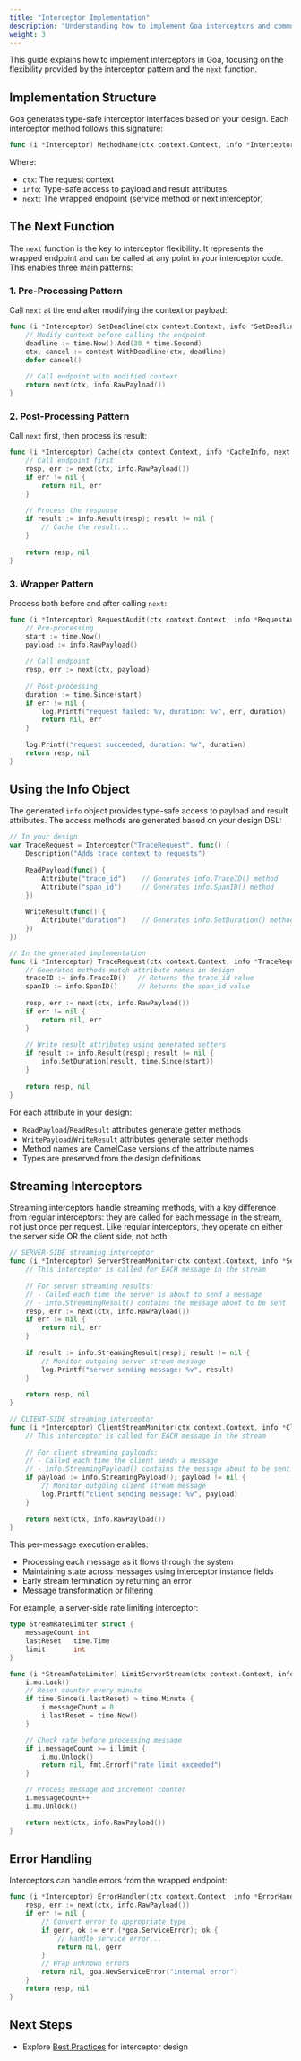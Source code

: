 ```yaml
---
title: "Interceptor Implementation"
description: "Understanding how to implement Goa interceptors and common patterns"
weight: 3
---
```


This guide explains how to implement interceptors in Goa, focusing on the flexibility provided by the interceptor pattern and the `next` function.

## Implementation Structure

Goa generates type-safe interceptor interfaces based on your design. Each interceptor method follows this signature:

```go
func (i *Interceptor) MethodName(ctx context.Context, info *InterceptorInfo, next goa.Endpoint) (any, error)
```

Where:
- `ctx`: The request context
- `info`: Type-safe access to payload and result attributes
- `next`: The wrapped endpoint (service method or next interceptor)

## The Next Function

The `next` function is the key to interceptor flexibility. It represents the
wrapped endpoint and can be called at any point in your interceptor code. This
enables three main patterns:

### 1. Pre-Processing Pattern

Call `next` at the end after modifying the context or payload:

```go
func (i *Interceptor) SetDeadline(ctx context.Context, info *SetDeadlineInfo, next goa.Endpoint) (any, error) {
    // Modify context before calling the endpoint
    deadline := time.Now().Add(30 * time.Second)
    ctx, cancel := context.WithDeadline(ctx, deadline)
    defer cancel()
    
    // Call endpoint with modified context
    return next(ctx, info.RawPayload())
}
```

### 2. Post-Processing Pattern

Call `next` first, then process its result:

```go
func (i *Interceptor) Cache(ctx context.Context, info *CacheInfo, next goa.Endpoint) (any, error) {
    // Call endpoint first
    resp, err := next(ctx, info.RawPayload())
    if err != nil {
        return nil, err
    }
    
    // Process the response
    if result := info.Result(resp); result != nil {
        // Cache the result...
    }
    
    return resp, nil
}
```

### 3. Wrapper Pattern

Process both before and after calling `next`:

```go
func (i *Interceptor) RequestAudit(ctx context.Context, info *RequestAuditInfo, next goa.Endpoint) (any, error) {
    // Pre-processing
    start := time.Now()
    payload := info.RawPayload()
    
    // Call endpoint
    resp, err := next(ctx, payload)
    
    // Post-processing
    duration := time.Since(start)
    if err != nil {
        log.Printf("request failed: %v, duration: %v", err, duration)
        return nil, err
    }
    
    log.Printf("request succeeded, duration: %v", duration)
    return resp, nil
}
```

## Using the Info Object

The generated `info` object provides type-safe access to payload and result
attributes. The access methods are generated based on your design DSL:

```go
// In your design
var TraceRequest = Interceptor("TraceRequest", func() {
    Description("Adds trace context to requests")
    
    ReadPayload(func() {
        Attribute("trace_id")    // Generates info.TraceID() method
        Attribute("span_id")     // Generates info.SpanID() method
    })
    
    WriteResult(func() {
        Attribute("duration")    // Generates info.SetDuration() method
    })
})

// In the generated implementation
func (i *Interceptor) TraceRequest(ctx context.Context, info *TraceRequestInfo, next goa.Endpoint) (any, error) {
    // Generated methods match attribute names in design
    traceID := info.TraceID()   // Returns the trace_id value
    spanID := info.SpanID()     // Returns the span_id value
    
    resp, err := next(ctx, info.RawPayload())
    if err != nil {
        return nil, err
    }
    
    // Write result attributes using generated setters
    if result := info.Result(resp); result != nil {
        info.SetDuration(result, time.Since(start))
    }
    
    return resp, nil
}
```

For each attribute in your design:
- `ReadPayload`/`ReadResult` attributes generate getter methods
- `WritePayload`/`WriteResult` attributes generate setter methods
- Method names are CamelCase versions of the attribute names
- Types are preserved from the design definitions

## Streaming Interceptors

Streaming interceptors handle streaming methods, with a key difference from regular
interceptors: they are called for each message in the stream, not just once per
request. Like regular interceptors, they operate on either the server side OR the
client side, not both:

```go
// SERVER-SIDE streaming interceptor
func (i *Interceptor) ServerStreamMonitor(ctx context.Context, info *ServerStreamMonitorInfo, next goa.Endpoint) (any, error) {
    // This interceptor is called for EACH message in the stream
    
    // For server streaming results:
    // - Called each time the server is about to send a message
    // - info.StreamingResult() contains the message about to be sent
    resp, err := next(ctx, info.RawPayload())
    if err != nil {
        return nil, err
    }
    
    if result := info.StreamingResult(resp); result != nil {
        // Monitor outgoing server stream message
        log.Printf("server sending message: %v", result)
    }
    
    return resp, nil
}

// CLIENT-SIDE streaming interceptor
func (i *Interceptor) ClientStreamMonitor(ctx context.Context, info *ClientStreamMonitorInfo, next goa.Endpoint) (any, error) {
    // This interceptor is called for EACH message in the stream
    
    // For client streaming payloads:
    // - Called each time the client sends a message
    // - info.StreamingPayload() contains the message about to be sent
    if payload := info.StreamingPayload(); payload != nil {
        // Monitor outgoing client stream message
        log.Printf("client sending message: %v", payload)
    }
    
    return next(ctx, info.RawPayload())
}
```

This per-message execution enables:
- Processing each message as it flows through the system
- Maintaining state across messages using interceptor instance fields
- Early stream termination by returning an error
- Message transformation or filtering

For example, a server-side rate limiting interceptor:

```go
type StreamRateLimiter struct {
    messageCount int
    lastReset   time.Time
    limit       int
}

func (i *StreamRateLimiter) LimitServerStream(ctx context.Context, info *LimitServerStreamInfo, next goa.Endpoint) (any, error) {
    i.mu.Lock()
    // Reset counter every minute 
    if time.Since(i.lastReset) > time.Minute {
        i.messageCount = 0
        i.lastReset = time.Now()
    }

    // Check rate before processing message
    if i.messageCount >= i.limit {
        i.mu.Unlock()
        return nil, fmt.Errorf("rate limit exceeded") 
    }

    // Process message and increment counter
    i.messageCount++
    i.mu.Unlock()

    return next(ctx, info.RawPayload())
}
```

## Error Handling

Interceptors can handle errors from the wrapped endpoint:

```go
func (i *Interceptor) ErrorHandler(ctx context.Context, info *ErrorHandlerInfo, next goa.Endpoint) (any, error) {
    resp, err := next(ctx, info.RawPayload())
    if err != nil {
        // Convert error to appropriate type
        if gerr, ok := err.(*goa.ServiceError); ok {
            // Handle service error...
            return nil, gerr
        }
        // Wrap unknown errors
        return nil, goa.NewServiceError("internal error")
    }
    return resp, nil
}
```

## Next Steps

- Explore [Best Practices](../4-best-practices) for interceptor design
